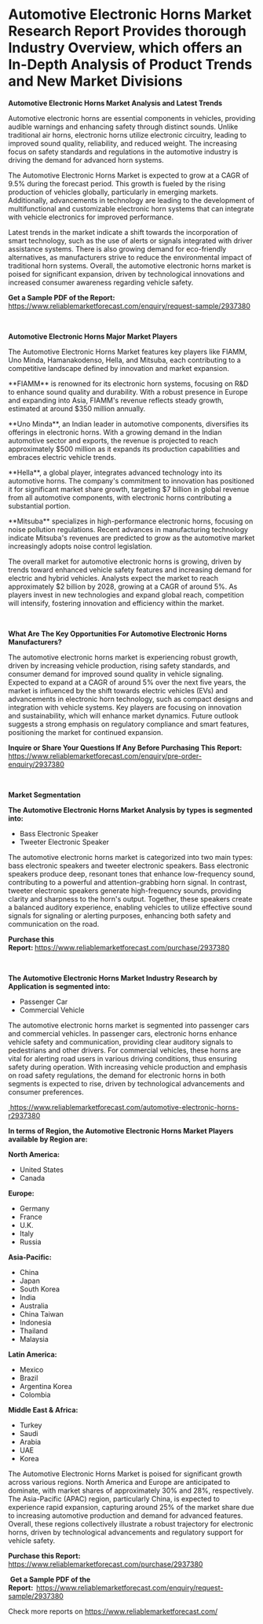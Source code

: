 <p><h1>Automotive Electronic Horns Market Research Report Provides thorough Industry Overview, which offers an In-Depth Analysis of Product Trends and New Market Divisions</h1></p><p><strong>Automotive Electronic Horns Market Analysis and Latest Trends</strong></p>
<p><p>Automotive electronic horns are essential components in vehicles, providing audible warnings and enhancing safety through distinct sounds. Unlike traditional air horns, electronic horns utilize electronic circuitry, leading to improved sound quality, reliability, and reduced weight. The increasing focus on safety standards and regulations in the automotive industry is driving the demand for advanced horn systems.</p><p>The Automotive Electronic Horns Market is expected to grow at a CAGR of 9.5% during the forecast period. This growth is fueled by the rising production of vehicles globally, particularly in emerging markets. Additionally, advancements in technology are leading to the development of multifunctional and customizable electronic horn systems that can integrate with vehicle electronics for improved performance.</p><p>Latest trends in the market indicate a shift towards the incorporation of smart technology, such as the use of alerts or signals integrated with driver assistance systems. There is also growing demand for eco-friendly alternatives, as manufacturers strive to reduce the environmental impact of traditional horn systems. Overall, the automotive electronic horns market is poised for significant expansion, driven by technological innovations and increased consumer awareness regarding vehicle safety.</p></p>
<p><strong>Get a Sample PDF of the Report:&nbsp;</strong> <a href="https://www.reliablemarketforecast.com/enquiry/request-sample/2937380?utm_campaign=3324&utm_medium=2&utm_source=Github&utm_content=ia&utm_term=14032025&utm_id=automotive-electronic-horns">https://www.reliablemarketforecast.com/enquiry/request-sample/2937380</a></p>
<p>&nbsp;</p>
<p><strong>Automotive Electronic Horns Major Market Players</strong></p>
<p><p>The Automotive Electronic Horns Market features key players like FIAMM, Uno Minda, Hamanakodenso, Hella, and Mitsuba, each contributing to a competitive landscape defined by innovation and market expansion. </p><p>**FIAMM** is renowned for its electronic horn systems, focusing on R&D to enhance sound quality and durability. With a robust presence in Europe and expanding into Asia, FIAMM's revenue reflects steady growth, estimated at around $350 million annually.</p><p>**Uno Minda**, an Indian leader in automotive components, diversifies its offerings in electronic horns. With a growing demand in the Indian automotive sector and exports, the revenue is projected to reach approximately $500 million as it expands its production capabilities and embraces electric vehicle trends.</p><p>**Hella**, a global player, integrates advanced technology into its automotive horns. The company's commitment to innovation has positioned it for significant market share growth, targeting $7 billion in global revenue from all automotive components, with electronic horns contributing a substantial portion.</p><p>**Mitsuba** specializes in high-performance electronic horns, focusing on noise pollution regulations. Recent advances in manufacturing technology indicate Mitsuba's revenues are predicted to grow as the automotive market increasingly adopts noise control legislation.</p><p>The overall market for automotive electronic horns is growing, driven by trends toward enhanced vehicle safety features and increasing demand for electric and hybrid vehicles. Analysts expect the market to reach approximately $2 billion by 2028, growing at a CAGR of around 5%. As players invest in new technologies and expand global reach, competition will intensify, fostering innovation and efficiency within the market.</p></p>
<p>&nbsp;</p>
<p><strong>What Are The Key Opportunities For Automotive Electronic Horns Manufacturers?</strong></p>
<p><p>The automotive electronic horns market is experiencing robust growth, driven by increasing vehicle production, rising safety standards, and consumer demand for improved sound quality in vehicle signaling. Expected to expand at a CAGR of around 5% over the next five years, the market is influenced by the shift towards electric vehicles (EVs) and advancements in electronic horn technology, such as compact designs and integration with vehicle systems. Key players are focusing on innovation and sustainability, which will enhance market dynamics. Future outlook suggests a strong emphasis on regulatory compliance and smart features, positioning the market for continued expansion.</p></p>
<p><strong>Inquire or Share Your Questions If Any Before Purchasing This Report:</strong> <a href="https://www.reliablemarketforecast.com/enquiry/pre-order-enquiry/2937380?utm_campaign=3324&utm_medium=2&utm_source=Github&utm_content=ia&utm_term=14032025&utm_id=automotive-electronic-horns">https://www.reliablemarketforecast.com/enquiry/pre-order-enquiry/2937380</a></p>
<p>&nbsp;</p>
<p><strong>Market Segmentation</strong></p>
<p><strong>The Automotive Electronic Horns Market Analysis by types is segmented into:</strong></p>
<p><ul><li>Bass Electronic Speaker</li><li>Tweeter Electronic Speaker</li></ul></p>
<p><p>The automotive electronic horns market is categorized into two main types: bass electronic speakers and tweeter electronic speakers. Bass electronic speakers produce deep, resonant tones that enhance low-frequency sound, contributing to a powerful and attention-grabbing horn signal. In contrast, tweeter electronic speakers generate high-frequency sounds, providing clarity and sharpness to the horn's output. Together, these speakers create a balanced auditory experience, enabling vehicles to utilize effective sound signals for signaling or alerting purposes, enhancing both safety and communication on the road.</p></p>
<p><strong>Purchase this Report:&nbsp;</strong><a href="https://www.reliablemarketforecast.com/purchase/2937380?utm_campaign=3324&utm_medium=2&utm_source=Github&utm_content=ia&utm_term=14032025&utm_id=automotive-electronic-horns">https://www.reliablemarketforecast.com/purchase/2937380</a></p>
<p>&nbsp;</p>
<p><strong>The Automotive Electronic Horns Market Industry Research by Application is segmented into:</strong></p>
<p><ul><li>Passenger Car</li><li>Commercial Vehicle</li></ul></p>
<p><p>The automotive electronic horns market is segmented into passenger cars and commercial vehicles. In passenger cars, electronic horns enhance vehicle safety and communication, providing clear auditory signals to pedestrians and other drivers. For commercial vehicles, these horns are vital for alerting road users in various driving conditions, thus ensuring safety during operation. With increasing vehicle production and emphasis on road safety regulations, the demand for electronic horns in both segments is expected to rise, driven by technological advancements and consumer preferences.</p></p>
<p><a href="https://www.reliablemarketforecast.com/automotive-electronic-horns-r2937380?utm_campaign=3324&utm_medium=2&utm_source=Github&utm_content=ia&utm_term=14032025&utm_id=automotive-electronic-horns">&nbsp;https://www.reliablemarketforecast.com/automotive-electronic-horns-r2937380</a></p>
<p><strong>In terms of Region, the Automotive Electronic Horns Market Players available by Region are:</strong></p>
<p>
    <p> <strong> North America: </strong>
        <ul>
            <li>United States</li>
            <li>Canada</li>
        </ul>
        </p> 
    <p> <strong> Europe: </strong>
        <ul>
            <li>Germany</li>
            <li>France</li>
            <li>U.K.</li>
            <li>Italy</li>
            <li>Russia</li>
        </ul>
        </p> 
    <p> <strong> Asia-Pacific: </strong>
        <ul>
            <li>China</li>
            <li>Japan</li>
            <li>South Korea</li>
            <li>India</li>
            <li>Australia</li>
            <li>China Taiwan</li>
            <li>Indonesia</li>
            <li>Thailand</li>
            <li>Malaysia</li>
        </ul>
        </p> 
    <p> <strong> Latin America: </strong>
        <ul>
            <li>Mexico</li>
            <li>Brazil</li>
            <li>Argentina Korea</li>
            <li>Colombia</li>
        </ul>
        </p> 
    <p> <strong> Middle East & Africa: </strong>
        <ul>
            <li>Turkey</li>
            <li>Saudi</li>
            <li>Arabia</li>
            <li>UAE</li>
            <li>Korea</li>
        </ul>
    </p>
    </p>
<p><p>The Automotive Electronic Horns Market is poised for significant growth across various regions. North America and Europe are anticipated to dominate, with market shares of approximately 30% and 28%, respectively. The Asia-Pacific (APAC) region, particularly China, is expected to experience rapid expansion, capturing around 25% of the market share due to increasing automotive production and demand for advanced features. Overall, these regions collectively illustrate a robust trajectory for electronic horns, driven by technological advancements and regulatory support for vehicle safety.</p></p>
<p><strong>Purchase this Report: </strong><a href="https://www.reliablemarketforecast.com/purchase/2937380?utm_campaign=3324&utm_medium=2&utm_source=Github&utm_content=ia&utm_term=14032025&utm_id=automotive-electronic-horns">https://www.reliablemarketforecast.com/purchase/2937380</a></p>
<p>&nbsp;<strong>Get a Sample PDF of the Report:&nbsp;&nbsp;</strong><a href="https://www.reliablemarketforecast.com/enquiry/request-sample/2937380?utm_campaign=3324&utm_medium=2&utm_source=Github&utm_content=ia&utm_term=14032025&utm_id=automotive-electronic-horns">https://www.reliablemarketforecast.com/enquiry/request-sample/2937380</a></p>
<p><strong></strong></p>
<p>Check more reports on <a href="https://www.reliablemarketforecast.com/?utm_campaign=3324&utm_medium=2&utm_source=Github&utm_content=ia&utm_term=14032025&utm_id=automotive-electronic-horns">https://www.reliablemarketforecast.com/</a></p>